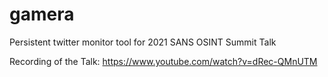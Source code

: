 # gamera
Persistent twitter monitor tool for 2021 SANS OSINT Summit Talk

Recording of the Talk: https://www.youtube.com/watch?v=dRec-QMnUTM
